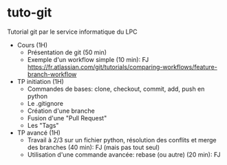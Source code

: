# tuto-git
Tutorial git par le service informatique du LPC

- Cours (1H)
  - Présentation de git (50 min)
  - Exemple d'un workflow simple (10 min): FJ
    https://fr.atlassian.com/git/tutorials/comparing-workflows/feature-branch-workflow
- TP initiation (1H)
  - Commandes de bases: clone, checkout, commit, add, push
    en python
  - Le .gitignore
  - Création d'une branche
  - Fusion d'une "Pull Request"
  - Les "Tags"
- TP avancé (1H)
  - Travail à 2/3 sur un fichier python, résolution des conflits et merge des branches (40 min): FJ (mais pas tout seul)
  - Utilisation d'une commande avancée: rebase (ou autre) (20 min): FJ

